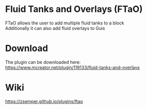 # Fluid Tanks and Overlays (FTaO)
FTaO allows the user to add multiple fluid tanks to a block<br>
Additionally it can also add fluid overlays to Guis<br>

# Download
The plugin can be downloaded here:<br>
https://www.mcreator.net/plugin/119133/fluid-tanks-and-overlays<br>

# Wiki
https://zsemper.github.io/plugins/ftao